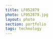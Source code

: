 ```yaml
--- 
title: LF052879 
photo: LF052879.jpg 
layout: photo 
section: portfolio 
tags: technology 
---  
```

  

